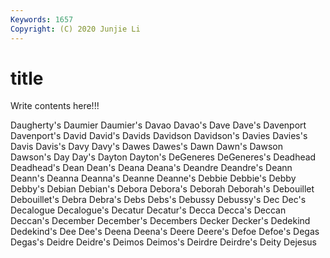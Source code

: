 ```yaml
---
Keywords: 1657
Copyright: (C) 2020 Junjie Li
---
```


# title

Write contents here!!!
 
Daugherty's 
Daumier 
Daumier's 
Davao 
Davao's 
Dave
Dave's 
Davenport 
Davenport's 
David 
David's 
Davids 
Davidson 
Davidson's 
Davies 
Davies's
Davis 
Davis's 
Davy 
Davy's 
Dawes 
Dawes's 
Dawn 
Dawn's 
Dawson 
Dawson's
Day 
Day's 
Dayton 
Dayton's 
DeGeneres 
DeGeneres's 
Deadhead 
Deadhead's 
Dean 
Dean's
Deana 
Deana's 
Deandre 
Deandre's 
Deann 
Deann's 
Deanna 
Deanna's 
Deanne 
Deanne's
Debbie 
Debbie's 
Debby 
Debby's 
Debian 
Debian's 
Debora 
Debora's 
Deborah 
Deborah's
Debouillet 
Debouillet's 
Debra 
Debra's 
Debs 
Debs's 
Debussy 
Debussy's 
Dec 
Dec's
Decalogue 
Decalogue's 
Decatur 
Decatur's 
Decca 
Decca's 
Deccan 
Deccan's 
December 
December's
Decembers 
Decker 
Decker's 
Dedekind 
Dedekind's 
Dee 
Dee's 
Deena 
Deena's 
Deere
Deere's 
Defoe 
Defoe's 
Degas 
Degas's 
Deidre 
Deidre's 
Deimos 
Deimos's 
Deirdre
Deirdre's 
Deity 
Dejesus 
